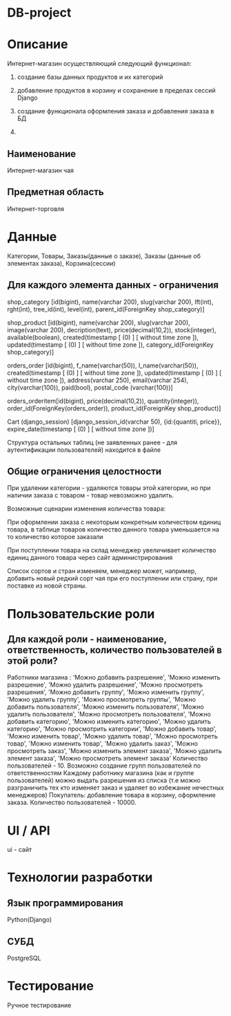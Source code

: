 # DB-project

# Описание
Интернет-магазин осуществляющий следующий функционал:

1) создание базы данных продуктов и их категорий

2) добавление продуктов в корзину и сохранение в пределах сессий Django

3) создание функционала оформления заказа и добавления заказа в БД
4) 
## Наименование
Интернет-магазин чая
## Предметная область
Интернет-торговля
# Данные
Категории, Товары, Заказы(данные о заказе), Заказы (данные об элементах заказа), Корзина(сессии)
## Для каждого элемента данных - ограничения
shop_category [id(bigint), name(varchar 200), slug(varchar 200), lft(int), rght(int), tree_id(int), level(int), parent_id(ForeignKey shop_category)]

shop_product [id(bigint), name(varchar 200), slug(varchar 200), image(varchar 200), decription(text), price(decimal(10,2)), stock(integer), available(boolean), created(timestamp [ (0) ] [ without time zone ]), updated(timestamp [ (0) ] [ without time zone ]), category_id(ForeignKey shop_category)]

orders_order [id(bigint), f_name(varchar(50)), l_name(varchar(50)), created(timestamp [ (0) ] [ without time zone ]), updated(timestamp [ (0) ] [ without time zone ]), address(varchar 250), email(varchar 254), city(varchar(100)), paid(bool), postal_code (varchar(100))]

orders_orderitem[id(bigint), price(decimal(10,2)), quantity(integer)), order_id(ForeignKey(orders_order)), product_id(ForeignKey shop_product)]

Cart (django_session) [django_session_id(varchar 50), {id:{quantiti, price}}, expire_date(timestamp [ (0) ] [ without time zone ])]

Структура остальных таблиц (не заявленных ранее - для аутентификации пользователей) находится в файле 

## Общие ограничения целостности
При удалении категории - удаляются товары этой категории, но при наличии заказа с товаром - товар невозможно удалить.

Возможные сценарии изменения количества товара:

При оформлении заказа с некоторым конкретным количеством единиц товара, в таблице товаров количество данного товара уменьшается на то количество которое заказали

При поступлении товара на склад менеджер увеличивает количество единиц данного товара через сайт администрирования

Список сортов и стран изменяем, менеджер может, например, добавить новый редкий сорт чая при его поступлении или страну, при поставке из новой страны.

# Пользовательские роли
## Для каждой роли - наименование, ответственность, количество пользователей в этой роли?
Работники магазина : 
 'Можно добавить разрешение',
 'Можно изменить разрешение',
 'Можно удалить разрешение',
 'Можно просмотреть разрешения',
 'Можно добавить группу',
 'Можно изменить группу',
 'Можно удалить группу',
 'Можно просмотреть группы',
 'Можно добавить пользователя',
 'Можно изменить пользователя',
 'Можно удалить пользователя',
 'Можно просмотреть пользователя',
 'Можно добавить категорию',
 'Можно изменить категорию',
 'Можно удалить категорию',
 'Можно просмотрить категории',
 'Можно добавить товар',
 'Можно изменить товар',
 'Можно удалить товар',
 'Можно просмотреть товар',
 'Можно изменить товар',
 'Можно удалить заказ',
 'Можно просмотреть заказ',
 'Можно изменить элемент заказа',
 'Можно удалить элемент заказа',
 'Можно просмотреть элемент заказа' 
 Количество пользователей - 10.
 Возможно создание групп пользователей по ответственностям
 Каждому работнику магазина (как и группе пользователей) можно выдать разрешения из списка (т.е можно разграничить тех кто изменяет заказ и удаляет во избежание нечестных менеджеров)
Покупатель: добавление товара в корзину, оформление заказа. Количество пользователей - 10000.
# UI / API 
ui - сайт
# Технологии разработки
## Язык программирования
Python(Django)
## СУБД
PostgreSQL
# Тестирование
Ручное тестирование
